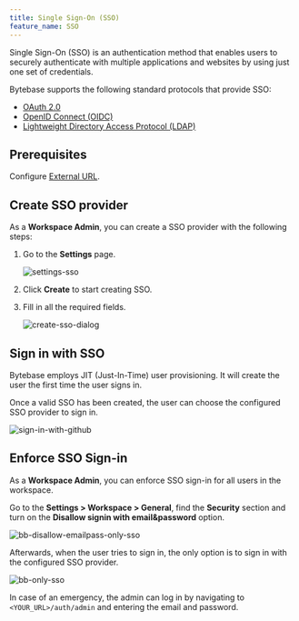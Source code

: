 ```yaml
---
title: Single Sign-On (SSO)
feature_name: SSO
---
```


Single Sign-On (SSO) is an authentication method that enables users to securely authenticate with multiple applications and websites by using just one set of credentials.

Bytebase supports the following standard protocols that provide SSO:

- [OAuth 2.0](/docs/administration/sso/oauth2)
- [OpenID Connect (OIDC)](/docs/administration/sso/oidc)
- [Lightweight Directory Access Protocol (LDAP)](/docs/administration/sso/ldap)

## Prerequisites

Configure [External URL](/docs/get-started/install/external-url).

## Create SSO provider

As a **Workspace Admin**, you can create a SSO provider with the following steps:

1. Go to the **Settings** page.

   ![settings-sso](/content/docs/administration/sso/settings-sso.webp)

2. Click **Create** to start creating SSO.
3. Fill in all the required fields.

   ![create-sso-dialog](/content/docs/administration/sso/create-sso-dialog.webp)

## Sign in with SSO

<HintBlock type="info">

Bytebase employs JIT (Just-In-Time) user provisioning. It will create the user the first time the user signs in.

</HintBlock>

Once a valid SSO has been created, the user can choose the configured SSO provider to sign in.

![sign-in-with-github](/content/docs/administration/sso/sign-in-with-github.webp)

## Enforce SSO Sign-in

As a **Workspace Admin**, you can enforce SSO sign-in for all users in the workspace.

Go to the **Settings > Workspace > General**, find the **Security** section and turn on the **Disallow signin with email&password** option.

![bb-disallow-emailpass-only-sso](/content/docs/administration/sso/bb-disallow-emailpass-only-sso.webp)

Afterwards, when the user tries to sign in, the only option is to sign in with the configured SSO provider.

![bb-only-sso](/content/docs/administration/sso/bb-only-sso.webp)

In case of an emergency, the admin can log in by navigating to `<YOUR_URL>/auth/admin` and entering the email and password.
